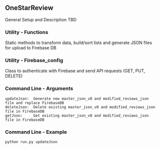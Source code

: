 ## OneStarReview
General Setup and Description TBD

### Utility - Functions
Static methods to transform data, build/sort lists and generate JSON files for upload to Firebase DB

### Utility - Firebase_config 
Class to authenticate with Firebase and send API requests (GET, PUT, DELETE)

### Command Line - Arguments
````
updateJson:  Generate new master_json_v0 and modified_reviews_json file and replace FirebaseDB
deleteJson:  Delete existing master_json_v0 and modified_reviews_json file in FirebaseDB
getJson:     Get existing master_json_v0 and modified_reviews_json file in FirebaseDB
````

### Command Line - Example
````
python run.py updateJson
````